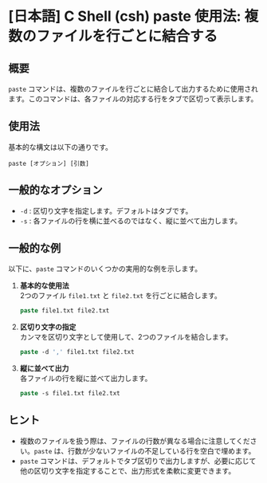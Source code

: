 # [日本語] C Shell (csh) paste 使用法: 複数のファイルを行ごとに結合する

## 概要
`paste` コマンドは、複数のファイルを行ごとに結合して出力するために使用されます。このコマンドは、各ファイルの対応する行をタブで区切って表示します。

## 使用法
基本的な構文は以下の通りです。

```
paste [オプション] [引数]
```

## 一般的なオプション
- `-d` : 区切り文字を指定します。デフォルトはタブです。
- `-s` : 各ファイルの行を横に並べるのではなく、縦に並べて出力します。

## 一般的な例
以下に、`paste` コマンドのいくつかの実用的な例を示します。

1. **基本的な使用法**  
   2つのファイル `file1.txt` と `file2.txt` を行ごとに結合します。
   ```csh
   paste file1.txt file2.txt
   ```

2. **区切り文字の指定**  
   カンマを区切り文字として使用して、2つのファイルを結合します。
   ```csh
   paste -d ',' file1.txt file2.txt
   ```

3. **縦に並べて出力**  
   各ファイルの行を縦に並べて出力します。
   ```csh
   paste -s file1.txt file2.txt
   ```

## ヒント
- 複数のファイルを扱う際は、ファイルの行数が異なる場合に注意してください。`paste` は、行数が少ないファイルの不足している行を空白で埋めます。
- `paste` コマンドは、デフォルトでタブ区切りで出力しますが、必要に応じて他の区切り文字を指定することで、出力形式を柔軟に変更できます。
